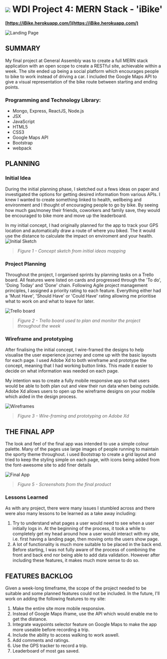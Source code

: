 # ![](https://ga-dash.s3.amazonaws.com/production/assets/logo-9f88ae6c9c3871690e33280fcf557f33.png) WDI Project 4: MERN Stack - 'iBike'


**[https://iBike.herokuapp.com/](https://iBike.herokuapp.com/)**

![Landing Page](readme/images/screenshot1.jpg)

## SUMMARY

My final project at General Assembly was to create a full MERN stack application with an open scope to create a RESTful site, achievable within a week. The site ended up being a social platform which encourages people to bike to work instead of driving a car. I included the Google Maps API to give a visual representation of the bike route between starting and ending points.


### Programming and Technology Library:

* Mongo, Express, ReactJS, Node.js
* JSX
* JavaScript
* HTML5
* CSS3
* Google Maps API
* Bootstrap
* webpack

## PLANNING

### Initial Idea

During the initial planning phase, I sketched out a fews ideas on paper and investigated the options for getting desired information from various APIs. I knew I wanted to create something linked to health, wellbeing and environment and I thought of encouraging people to go by bike. By seeing how much gas/money their friends, coworkers and family save, they would be encouraged to bike more and move up the leaderboard.

In my initial concept, I had originally planned for the app to track your GPS location and automatically draw a route of where you biked. The it would use the distance to calculate the impact on enviroment and your health.
![Initial Sketch](readme/images/initial_sketch1.jpg)
> *Figure 1 - Concept sketch from initial ideas mapping*


### Project Planning

Throughout the project, I organised sprints by planning tasks on a  Trello board. All features were listed on cards and progressed through the 'To do', 'Doing Today' and 'Done' chain. Following Agile project management principles, I assigned a priority rating to each feature. Everything either had a 'Must Have', 'Should Have' or 'Could Have' rating allowing me prioritise what to work on and what to leave for later.

![Trello board](readme/images/Trello1.jpg)

> *Figure 2 - Trello board used to plan and monitor the project throughout the week*


### Wireframe and prototyping

After finalising the initial concept, I wire-framed the designs to help visualise the user experience journey and come up with the basic layouts for each page. I used Adobe Xd to both wireframe and prototype the concept, meaning that I had working button links. This made it easier to decide on what information was needed on each page.

My intention was to create a fully mobile responsive app so that users would be able to both plan out and view their run data when being outside. Adobe Xd allows users to open up the wireframe designs on your mobile which aided in the design process.

![Wireframes](Readme_Files/images/AdobeXD_screenshot_05_12_17.jpg)
> *Figure 3 - Wire-framing and prototyping on Adobe Xd*



## THE FINAL APP

The look and feel of the final app was intended to use a simple colour palette. Many of the pages use large images of people running to maintain the sporty theme throughout. i used Bootstrap to create a grid layout and tried to keep the styling simple on each page, with icons being added from the font-awesome site to add finer details

![Final App](Readme_Files/images/screenshot_combined.jpg)
> *Figure 5 - Screenshots from the final product*

### Lessons Learned

As with any project, there were many issues I stumbled across and there were also many lessons to be learned as a take away including:

1. Try to understand what pages a user would need to see when a user initially logs in. At the beginning of the process, it took a while to completely get my head around how a user would interact with my site, i.e. first having a landing page, then moving onto the users show page.
2. A lot of functionality is much more suitable to be placed in the back end. Before starting, I was not fully aware of the process of combining the front and back end nor being able to add data validation. However after including these features, it makes much more sense to do so.



## FEATURES BACKLOG

Given a week-long timeframe, the scope of the project needed to be suitable and some planned features could not be included. In the future, I'll work on adding the following features to my site:

1. Make the entire site more mobile responsive.
2. Instead of Google Maps iframe, use the API which would enable me to get the distance.
3. Integrate waypoints selector feature on Google Maps to make the app more useable before recording a trip.
4. Include the ability to access walking to work aswell.
5. Add comments and ratings.
6. Use the GPS tracker to record a trip.
7. Leaderboard of most gas saved.
